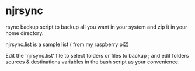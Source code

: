 # njrsync
rsync backup script to backup all you want in your system and zip it in your home directory.

njrsync.list is a sample list ( from my raspberry pi2)

Edit the 'njrsync.list' file to select folders or files to backup ; and edit folders sources & destinations variables in the bash script as your convenience.
